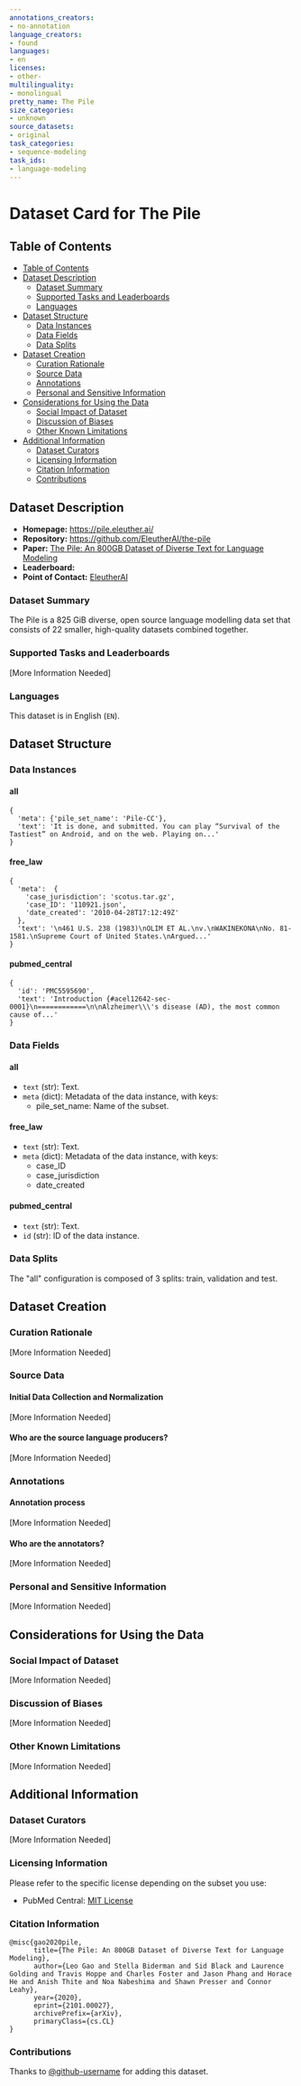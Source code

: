 ```yaml
---
annotations_creators:
- no-annotation
language_creators:
- found
languages:
- en
licenses:
- other-
multilinguality:
- monolingual
pretty_name: The Pile
size_categories:
- unknown
source_datasets:
- original
task_categories:
- sequence-modeling
task_ids:
- language-modeling
---
```


# Dataset Card for The Pile

## Table of Contents
- [Table of Contents](#table-of-contents)
- [Dataset Description](#dataset-description)
  - [Dataset Summary](#dataset-summary)
  - [Supported Tasks and Leaderboards](#supported-tasks-and-leaderboards)
  - [Languages](#languages)
- [Dataset Structure](#dataset-structure)
  - [Data Instances](#data-instances)
  - [Data Fields](#data-fields)
  - [Data Splits](#data-splits)
- [Dataset Creation](#dataset-creation)
  - [Curation Rationale](#curation-rationale)
  - [Source Data](#source-data)
  - [Annotations](#annotations)
  - [Personal and Sensitive Information](#personal-and-sensitive-information)
- [Considerations for Using the Data](#considerations-for-using-the-data)
  - [Social Impact of Dataset](#social-impact-of-dataset)
  - [Discussion of Biases](#discussion-of-biases)
  - [Other Known Limitations](#other-known-limitations)
- [Additional Information](#additional-information)
  - [Dataset Curators](#dataset-curators)
  - [Licensing Information](#licensing-information)
  - [Citation Information](#citation-information)
  - [Contributions](#contributions)

## Dataset Description

- **Homepage:** https://pile.eleuther.ai/
- **Repository:** https://github.com/EleutherAI/the-pile
- **Paper:** [The Pile: An 800GB Dataset of Diverse Text for Language Modeling](https://arxiv.org/abs/2101.00027)
- **Leaderboard:**
- **Point of Contact:** [EleutherAI](mailto:contact@eleuther.ai)

### Dataset Summary

The Pile is a 825 GiB diverse, open source language modelling data set that consists of 22 smaller, high-quality
datasets combined together.


### Supported Tasks and Leaderboards

[More Information Needed]

### Languages

This dataset is in English (`EN`).

## Dataset Structure

### Data Instances

#### all
```
{
  'meta': {'pile_set_name': 'Pile-CC'},
  'text': 'It is done, and submitted. You can play “Survival of the Tastiest” on Android, and on the web. Playing on...'
}
```

#### free_law
```
{
  'meta':  {
    'case_jurisdiction': 'scotus.tar.gz',
    'case_ID': '110921.json',
    'date_created': '2010-04-28T17:12:49Z'
  },
  'text': '\n461 U.S. 238 (1983)\nOLIM ET AL.\nv.\nWAKINEKONA\nNo. 81-1581.\nSupreme Court of United States.\nArgued...'
}
```

#### pubmed_central
```
{
  'id': 'PMC5595690',
  'text': 'Introduction {#acel12642-sec-0001}\n============\n\nAlzheimer\\\'s disease (AD), the most common cause of...'
}
```

### Data Fields

#### all

- `text` (str): Text.
- `meta` (dict): Metadata of the data instance, with keys:
  - pile_set_name: Name of the subset.

#### free_law

- `text` (str): Text.
- `meta` (dict): Metadata of the data instance, with keys:
   - case_ID
   - case_jurisdiction
   - date_created

#### pubmed_central

- `text` (str): Text.
- `id` (str): ID of the data instance.

### Data Splits

The "all" configuration is composed of 3 splits: train, validation and test.

## Dataset Creation

### Curation Rationale

[More Information Needed]

### Source Data

#### Initial Data Collection and Normalization

[More Information Needed]

#### Who are the source language producers?

[More Information Needed]

### Annotations

#### Annotation process

[More Information Needed]

#### Who are the annotators?

[More Information Needed]

### Personal and Sensitive Information

[More Information Needed]

## Considerations for Using the Data

### Social Impact of Dataset

[More Information Needed]

### Discussion of Biases

[More Information Needed]

### Other Known Limitations

[More Information Needed]

## Additional Information

### Dataset Curators

[More Information Needed]

### Licensing Information

Please refer to the specific license depending on the subset you use:
- PubMed Central: [MIT License](https://github.com/EleutherAI/pile-pubmedcentral/blob/master/LICENSE)

### Citation Information

```
@misc{gao2020pile,
      title={The Pile: An 800GB Dataset of Diverse Text for Language Modeling},
      author={Leo Gao and Stella Biderman and Sid Black and Laurence Golding and Travis Hoppe and Charles Foster and Jason Phang and Horace He and Anish Thite and Noa Nabeshima and Shawn Presser and Connor Leahy},
      year={2020},
      eprint={2101.00027},
      archivePrefix={arXiv},
      primaryClass={cs.CL}
}
```

### Contributions

Thanks to [@github-username](https://github.com/<github-username>) for adding this dataset.
